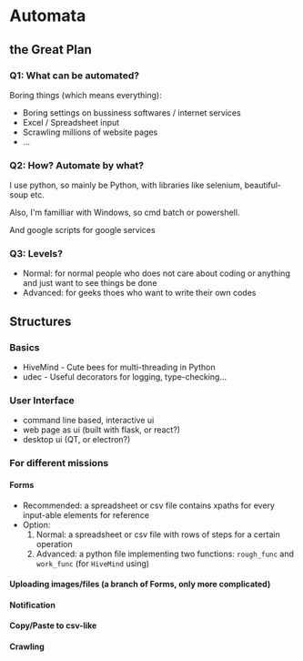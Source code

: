 # Automata
## the **Great Plan**

### Q1: What can be automated?
Boring things (which means everything):
- Boring settings on bussiness softwares / internet services
- Excel / Spreadsheet input
- Scrawling millions of website pages
- ...

### Q2: How? Automate by what?
I use python, so mainly be Python, with libraries like selenium, beautiful-soup etc.

Also, I'm familliar with Windows, so cmd batch or powershell.

And google scripts for google services

### Q3: Levels?
- Normal: for normal people who does not care about coding or anything and just want to see things be done
- Advanced: for geeks thoes who want to write their own codes

## Structures

### Basics
- HiveMind - Cute bees for multi-threading in Python
- udec - Useful decorators for logging, type-checking...

### User Interface
- command line based, interactive ui
- web page as ui (built with flask, or react?)
- desktop ui (QT, or electron?)

### For different missions
#### Forms
- Recommended: a spreadsheet or csv file contains xpaths for every input-able elements for reference
- Option:
    1. Normal: a spreadsheet or csv file with rows of steps for a certain operation
    2. Advanced: a python file implementing two functions: `rough_func` and `work_func` (for `HiveMind` using)
#### Uploading images/files (a branch of Forms, only more complicated)
#### Notification
#### Copy/Paste to csv-like
#### Crawling